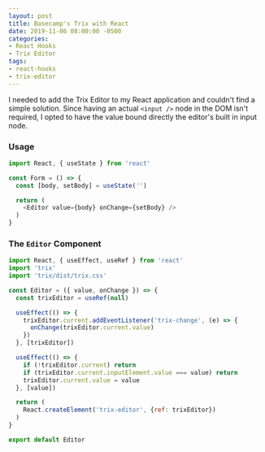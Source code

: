 ```yaml
---
layout: post
title: Basecamp's Trix with React
date: 2019-11-06 08:00:00 -0500
categories:
- React Hooks
- Trix Editor
tags:
- react-hooks
- trix-editor
---
```


I needed to add the Trix Editor to my React application and couldn't find a
simple solution. Since having an actual `<input />` node in the DOM isn't
required, I opted to have the value bound directly the editor's built in input
node.

### Usage

```js
import React, { useState } from 'react'

const Form = () => {
  const [body, setBody] = useState('')

  return (
    <Editor value={body} onChange={setBody} />
  )
}
```

### The `Editor` Component

```js
import React, { useEffect, useRef } from 'react'
import 'trix'
import 'trix/dist/trix.css'

const Editor = ({ value, onChange }) => {
  const trixEditor = useRef(null)

  useEffect(() => {
    trixEditor.current.addEventListener('trix-change', (e) => {
      onChange(trixEditor.current.value)
    })
  }, [trixEditor])

  useEffect(() => {
    if (!trixEditor.current) return
    if (trixEditor.current.inputElement.value === value) return
    trixEditor.current.value = value
  }, [value])

  return (
    React.createElement('trix-editor', {ref: trixEditor})
  )
}

export default Editor
```
